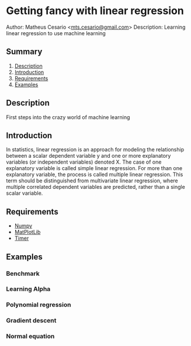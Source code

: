 # Getting fancy with linear regression
Author: Matheus Cesario <[mts.cesario@gmail.com](mailto:mts.cesario@gmail.com)>
Description: Learning linear regression to use machine learning

## Summary
1. [Description](#description)
2. [Introduction](#introduction)
3. [Requirements](#requirements)
4. [Examples](#examples)

## Description
First steps into the crazy world of machine learning

## Introduction
In statistics, linear regression is an approach for modeling the relationship between a scalar dependent variable y and one or more explanatory variables (or independent variables) denoted X. The case of one explanatory variable is called simple linear regression. For more than one explanatory variable, the process is called multiple linear regression. This term should be distinguished from multivariate linear regression, where multiple correlated dependent variables are predicted, rather than a single scalar variable.

## Requirements
* [Numpy](http://www.numpy.org/)
* [MatPlotLib](http://matplotlib.org/)
* [Timer](https://gist.github.com/matheus-santos/7b92b485756957f58030)

## Examples
### Benchmark
### Learning Alpha
### Polynomial regression
### Gradient descent 
### Normal equation
